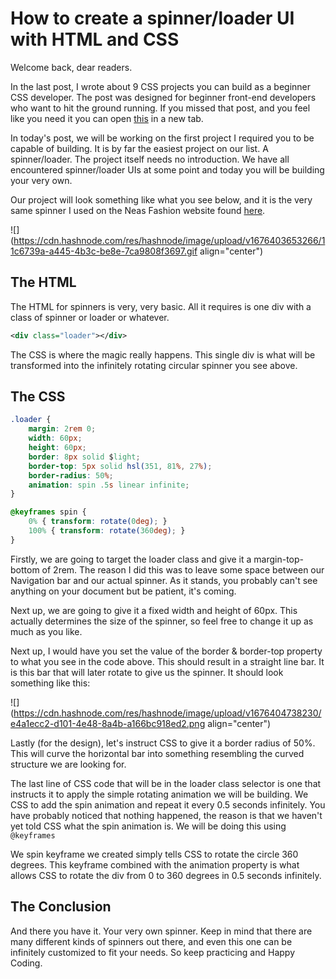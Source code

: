 # How to create a spinner/loader UI with HTML and CSS

Welcome back, dear readers.

In the last post, I wrote about 9 CSS projects you can build as a beginner CSS developer. The post was designed for beginner front-end developers who want to hit the ground running. If you missed that post, and you feel like you need it you can open [this](https://blog.joshytheprogrammer.com/9-css-projects-you-can-build-to-get-better) in a new tab.

In today's post, we will be working on the first project I required you to be capable of building. It is by far the easiest project on our list. A spinner/loader. The project itself needs no introduction. We have all encountered spinner/loader UIs at some point and today you will be building your very own.

Our project will look something like what you see below, and it is the very same spinner I used on the Neas Fashion website found [here](http://neasfashion.demo.joshytheprogrammer.com/).

![](https://cdn.hashnode.com/res/hashnode/image/upload/v1676403653266/11c6739a-a445-4b3c-be8e-7ca9808f3697.gif align="center")

## The HTML

The HTML for spinners is very, very basic. All it requires is one div with a class of spinner or loader or whatever.

```xml
<div class="loader"></div>
```

The CSS is where the magic really happens. This single div is what will be transformed into the infinitely rotating circular spinner you see above.

## The CSS

```css
.loader {
    margin: 2rem 0;
    width: 60px; 
    height: 60px;
    border: 8px solid $light;
    border-top: 5px solid hsl(351, 81%, 27%);
    border-radius: 50%;
    animation: spin .5s linear infinite;
}

@keyframes spin {
    0% { transform: rotate(0deg); }
    100% { transform: rotate(360deg); }
}
```

Firstly, we are going to target the loader class and give it a margin-top-bottom of 2rem. The reason I did this was to leave some space between our Navigation bar and our actual spinner. As it stands, you probably can't see anything on your document but be patient, it's coming.

Next up, we are going to give it a fixed width and height of 60px. This actually determines the size of the spinner, so feel free to change it up as much as you like.

Next up, I would have you set the value of the border & border-top property to what you see in the code above. This should result in a straight line bar. It is this bar that will later rotate to give us the spinner. It should look something like this:

![](https://cdn.hashnode.com/res/hashnode/image/upload/v1676404738230/e4a1ecc2-d101-4e48-8a4b-a166bc918ed2.png align="center")

Lastly (for the design), let's instruct CSS to give it a border radius of 50%. This will curve the horizontal bar into something resembling the curved structure we are looking for.

The last line of CSS code that will be in the loader class selector is one that instructs it to apply the simple rotating animation we will be building. We CSS to add the spin animation and repeat it every 0.5 seconds infinitely. You have probably noticed that nothing happened, the reason is that we haven't yet told CSS what the spin animation is. We will be doing this using `@keyframes`

We spin keyframe we created simply tells CSS to rotate the circle 360 degrees. This keyframe combined with the animation property is what allows CSS to rotate the div from 0 to 360 degrees in 0.5 seconds infinitely.

## The Conclusion

And there you have it. Your very own spinner. Keep in mind that there are many different kinds of spinners out there, and even this one can be infinitely customized to fit your needs. So keep practicing and Happy Coding.